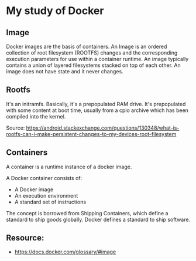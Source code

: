 # My study of Docker

## Image
Docker images are the basis of containers. An Image is an ordered collection of root filesystem (ROOTFS) changes and the corresponding execution parameters for use within a container runtime. 
An image typically contains a union of layered filesystems stacked on top of each other. An image does not have state and it never changes.

## Rootfs
It's an initramfs. Basically, it's a prepopulated RAM drive. It's prepopulated with some content at boot time, usually from a cpio archive which has been compiled into the kernel.

Source: https://android.stackexchange.com/questions/130348/what-is-rootfs-can-i-make-persistent-changes-to-my-devices-root-filesystem

## Containers
A container is a runtime instance of a docker image.

A Docker container consists of:
* A Docker image
* An execution environment
* A standard set of instructions

The concept is borrowed from Shipping Containers, which define a standard to ship goods globally. Docker defines a standard to ship software.

## Resource:
* https://docs.docker.com/glossary/#image
